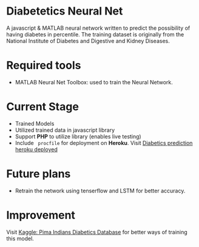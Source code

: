 # Diabetetics Neural Net
A javascript & MATLAB neural network written to predict the possibility of having diabetes in percentile.  The training dataset is originally from the National Institute of Diabetes and Digestive and Kidney Diseases. 

# Required tools
* MATLAB Neural Net Toolbox: used to train the Neural Network.

# Current Stage
* Trained Models
* Utilized trained data in javascript library
* Support **PHP** to utilize library (enables live testing)
* Include ``` procfile``` for deployment on **Heroku**. Visit [Diabetics prediction heroku deployed](http://diabetics-prediction.herokuapp.com)

# Future plans
* Retrain the network using tenserflow and LSTM for better accuracy.

# Improvement
Visit [Kaggle: Pima Indians Diabetics Database](https://www.kaggle.com/uciml/pima-indians-diabetes-database) for better ways of training this model.
